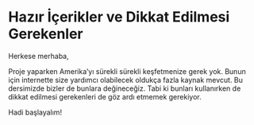# Hazır İçerikler ve Dikkat Edilmesi Gerekenler

Herkese merhaba,

Proje yaparken Amerika’yı sürekli sürekli keşfetmenize gerek yok. Bunun için internette size yardımcı olabilecek oldukça fazla kaynak mevcut. Bu dersimizde bizler de bunlara değineceğiz. Tabi ki bunları kullanırken de dikkat edilmesi gerekenleri de göz ardı etmemek gerekiyor.

Hadi başlayalım!
